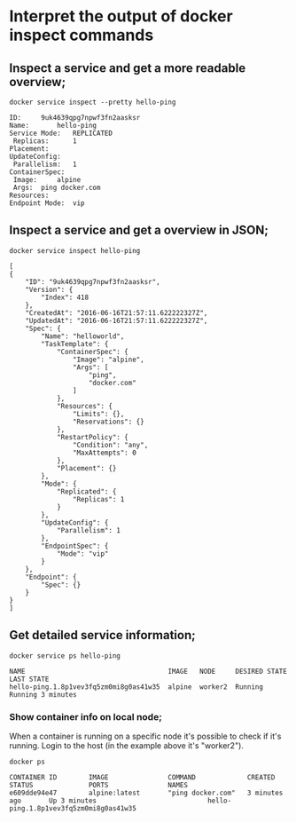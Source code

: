 # Interpret the output of docker inspect commands

## Inspect a service and get a more readable overview;

````
docker service inspect --pretty hello-ping

ID:		9uk4639qpg7npwf3fn2aasksr
Name:		hello-ping
Service Mode:	REPLICATED
 Replicas:		1
Placement:
UpdateConfig:
 Parallelism:	1
ContainerSpec:
 Image:		alpine
 Args:	ping docker.com
Resources:
Endpoint Mode:  vip
````

## Inspect a service and get a overview in JSON;

````
docker service inspect hello-ping

[
{
    "ID": "9uk4639qpg7npwf3fn2aasksr",
    "Version": {
        "Index": 418
    },
    "CreatedAt": "2016-06-16T21:57:11.622222327Z",
    "UpdatedAt": "2016-06-16T21:57:11.622222327Z",
    "Spec": {
        "Name": "helloworld",
        "TaskTemplate": {
            "ContainerSpec": {
                "Image": "alpine",
                "Args": [
                    "ping",
                    "docker.com"
                ]
            },
            "Resources": {
                "Limits": {},
                "Reservations": {}
            },
            "RestartPolicy": {
                "Condition": "any",
                "MaxAttempts": 0
            },
            "Placement": {}
        },
        "Mode": {
            "Replicated": {
                "Replicas": 1
            }
        },
        "UpdateConfig": {
            "Parallelism": 1
        },
        "EndpointSpec": {
            "Mode": "vip"
        }
    },
    "Endpoint": {
        "Spec": {}
    }
}
]
````

## Get detailed service information;

````
docker service ps hello-ping

NAME                                    IMAGE   NODE     DESIRED STATE  LAST STATE
hello-ping.1.8p1vev3fq5zm0mi8g0as41w35  alpine  worker2  Running        Running 3 minutes
````

### Show container info on local node;
When a container is running on a specific node it's possible to check if it's running.
Login to the host (in the example above it's "worker2").

````
docker ps

CONTAINER ID        IMAGE               COMMAND             CREATED             STATUS              PORTS               NAMES
e609dde94e47        alpine:latest       "ping docker.com"   3 minutes ago       Up 3 minutes                            hello-ping.1.8p1vev3fq5zm0mi8g0as41w35
````
